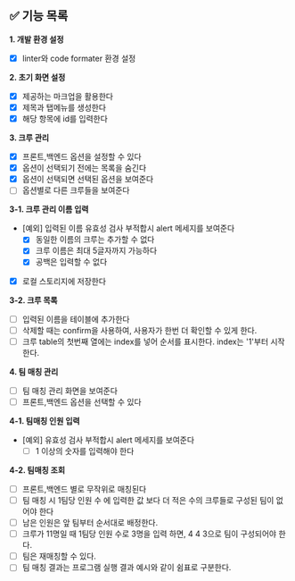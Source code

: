 ## ✅ 기능 목록

**1. 개발 환경 설정**

- [x] linter와 code formater 환경 설정

**2. 초기 화면 설정**

- [x] 제공하는 마크업을 활용한다
- [x] 제목과 탭메뉴를 생성한다
- [x] 해당 항목에 id를 입력한다

**3. 크루 관리**

- [x] 프론트,백엔드 옵션을 설정할 수 있다
- [x] 옵션이 선택되기 전에는 목록을 숨긴다
- [x] 옵션이 선택되면 선택된 옵션을 보여준다
- [ ] 옵션별로 다른 크루들을 보여준다

**3-1. 크루 관리 이름 입력**

- [예외] 입력된 이름 유효성 검사 부적합시 alert 메세지를 보여준다
  - [x] 동일한 이름의 크루는 추가할 수 없다
  - [x] 크루 이름은 최대 5글자까지 가능하다
  - [x] 공백은 입력할 수 없다
- [x] 로컬 스토리지에 저장한다

**3-2. 크루 목록**

- [ ] 입력된 이름을 테이블에 추가한다
- [ ] 삭제할 때는 confirm을 사용하여, 사용자가 한번 더 확인할 수 있게 한다.
- [ ] 크루 table의 첫번째 열에는 index를 넣어 순서를 표시한다. index는 '1'부터 시작한다.

**4. 팀 매칭 관리**

- [ ] 팀 매칭 관리 화면을 보여준다
- [ ] 프론트,백엔드 옵션을 선택할 수 있다

**4-1. 팀매칭 인원 입력**

- [예외] 유효성 검사 부적합시 alert 메세지를 보여준다
  - [ ] 1 이상의 숫자를 입력해야 한다

**4-2. 팀매칭 조회**

- [ ] 프론트,백엔드 별로 무작위로 매칭된다
- [ ] 팀 매칭 시 1팀당 인원 수 에 입력한 값 보다 더 적은 수의 크루들로 구성된 팀이 없어야 한다
- [ ] 남은 인원은 앞 팀부터 순서대로 배정한다.
- [ ] 크루가 11명일 때 1팀당 인원 수로 3명을 입력 하면, 4 4 3으로 팀이 구성되어야 한다.
- [ ] 팀은 재매칭할 수 있다.
- [ ] 팀 매칭 결과는 프로그램 실행 결과 예시와 같이 쉼표로 구분한다.
